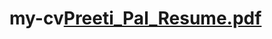# my-cv[Preeti_Pal_Resume.pdf](https://github.com/preetipal1995/my-cv/files/8790774/Preeti_Pal_Resume.pdf)
